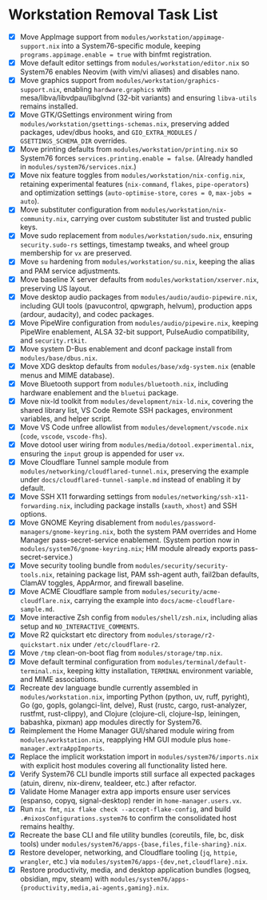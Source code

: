 # Workstation Removal Task List

- [x] Move AppImage support from `modules/workstation/appimage-support.nix` into a System76-specific module, keeping `programs.appimage.enable = true` with binfmt registration.
- [x] Move default editor settings from `modules/workstation/editor.nix` so System76 enables Neovim (with vim/vi aliases) and disables nano.
- [x] Move graphics support from `modules/workstation/graphics-support.nix`, enabling `hardware.graphics` with mesa/libva/libvdpau/libglvnd (32-bit variants) and ensuring `libva-utils` remains installed.
- [x] Move GTK/GSettings environment wiring from `modules/workstation/gsettings-schemas.nix`, preserving added packages, udev/dbus hooks, and `GIO_EXTRA_MODULES` / `GSETTINGS_SCHEMA_DIR` overrides.
- [x] Move printing defaults from `modules/workstation/printing.nix` so System76 forces `services.printing.enable = false`. (Already handled in `modules/system76/services.nix`.)
- [x] Move nix feature toggles from `modules/workstation/nix-config.nix`, retaining experimental features (`nix-command`, `flakes`, `pipe-operators`) and optimization settings (`auto-optimise-store`, `cores = 0`, `max-jobs = auto`).
- [x] Move substituter configuration from `modules/workstation/nix-community.nix`, carrying over custom substituter list and trusted public keys.
- [x] Move sudo replacement from `modules/workstation/sudo.nix`, ensuring `security.sudo-rs` settings, timestamp tweaks, and wheel group membership for `vx` are preserved.
- [x] Move `su` hardening from `modules/workstation/su.nix`, keeping the alias and PAM service adjustments.
- [x] Move baseline X server defaults from `modules/workstation/xserver.nix`, preserving US layout.
- [x] Move desktop audio packages from `modules/audio/audio-pipewire.nix`, including GUI tools (pavucontrol, qpwgraph, helvum), production apps (ardour, audacity), and codec packages.
- [x] Move PipeWire configuration from `modules/audio/pipewire.nix`, keeping PipeWire enablement, ALSA 32-bit support, PulseAudio compatibility, and `security.rtkit`.
- [x] Move system D-Bus enablement and dconf package install from `modules/base/dbus.nix`.
- [x] Move XDG desktop defaults from `modules/base/xdg-system.nix` (enable menus and MIME database).
- [x] Move Bluetooth support from `modules/bluetooth.nix`, including hardware enablement and the `bluetui` package.
- [x] Move nix-ld toolkit from `modules/development/nix-ld.nix`, covering the shared library list, VS Code Remote SSH packages, environment variables, and helper script.
- [x] Move VS Code unfree allowlist from `modules/development/vscode.nix` (`code`, `vscode`, `vscode-fhs`).
- [x] Move dotool user wiring from `modules/media/dotool.experimental.nix`, ensuring the `input` group is appended for user `vx`.
- [x] Move Cloudflare Tunnel sample module from `modules/networking/cloudflared-tunnel.nix`, preserving the example under `docs/cloudflared-tunnel-sample.md` instead of enabling it by default.
- [x] Move SSH X11 forwarding settings from `modules/networking/ssh-x11-forwarding.nix`, including package installs (`xauth`, `xhost`) and SSH options.
- [x] Move GNOME Keyring disablement from `modules/password-managers/gnome-keyring.nix`, both the system PAM overrides and Home Manager pass-secret-service enablement. (System portion now in `modules/system76/gnome-keyring.nix`; HM module already exports pass-secret-service.)
- [x] Move security tooling bundle from `modules/security/security-tools.nix`, retaining package list, PAM ssh-agent auth, fail2ban defaults, ClamAV toggles, AppArmor, and firewall baseline.
- [x] Move ACME Cloudflare sample from `modules/security/acme-cloudflare.nix`, carrying the example into `docs/acme-cloudflare-sample.md`.
- [x] Move interactive Zsh config from `modules/shell/zsh.nix`, including alias setup and `NO_INTERACTIVE_COMMENTS`.
- [x] Move R2 quickstart etc directory from `modules/storage/r2-quickstart.nix` under `/etc/cloudflare-r2`.
- [x] Move `/tmp` clean-on-boot flag from `modules/storage/tmp.nix`.
- [x] Move default terminal configuration from `modules/terminal/default-terminal.nix`, keeping kitty installation, `TERMINAL` environment variable, and MIME associations.
- [x] Recreate dev language bundle currently assembled in `modules/workstation.nix`, importing Python (python, uv, ruff, pyright), Go (go, gopls, golangci-lint, delve), Rust (rustc, cargo, rust-analyzer, rustfmt, rust-clippy), and Clojure (clojure-cli, clojure-lsp, leiningen, babashka, pixman) app modules directly for System76.
- [x] Reimplement the Home Manager GUI/shared module wiring from `modules/workstation.nix`, reapplying HM GUI module plus `home-manager.extraAppImports`.
- [x] Replace the implicit workstation import in `modules/system76/imports.nix` with explicit host modules covering all functionality listed here.
- [x] Verify System76 CLI bundle imports still surface all expected packages (atuin, direnv, nix-direnv, tealdeer, etc.) after refactor.
- [x] Validate Home Manager extra app imports ensure user services (espanso, copyq, signal-desktop) render in `home-manager.users.vx`.
- [x] Run `nix fmt`, `nix flake check --accept-flake-config`, and build `.#nixosConfigurations.system76` to confirm the consolidated host remains healthy.
- [x] Recreate the base CLI and file utility bundles (coreutils, file, bc, disk tools) under `modules/system76/apps-{base,files,file-sharing}.nix`.
- [x] Restore developer, networking, and Cloudflare tooling (`jq`, `httpie`, `wrangler`, etc.) via `modules/system76/apps-{dev,net,cloudflare}.nix`.
- [x] Restore productivity, media, and desktop application bundles (logseq, obsidian, mpv, steam) with `modules/system76/apps-{productivity,media,ai-agents,gaming}.nix`.
